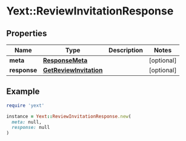 # Yext::ReviewInvitationResponse

## Properties

| Name | Type | Description | Notes |
| ---- | ---- | ----------- | ----- |
| **meta** | [**ResponseMeta**](ResponseMeta.md) |  | [optional] |
| **response** | [**GetReviewInvitation**](GetReviewInvitation.md) |  | [optional] |

## Example

```ruby
require 'yext'

instance = Yext::ReviewInvitationResponse.new(
  meta: null,
  response: null
)
```

